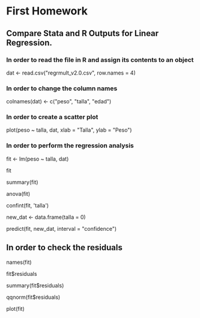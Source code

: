 # First Homework

## Compare Stata and R Outputs for Linear Regression.

### In order to read the file in R and assign its contents to an object

dat <- read.csv("regrmult_v2.0.csv", row.names = 4)

### In order to change the column names

colnames(dat) <- c("peso", "talla", "edad")

### In order to create a scatter plot

plot(peso ~ talla, dat, xlab = "Talla", ylab = "Peso")

### In order to perform the regression analysis

fit <- lm(peso ~ talla, dat)

fit

summary(fit)

anova(fit)

confint(fit, 'talla')

new_dat <- data.frame(talla = 0)

predict(fit, new_dat, interval = "confidence")

## In order to check the residuals

names(fit)

fit$residuals

summary(fit$residuals)

qqnorm(fit$residuals)

plot(fit)
